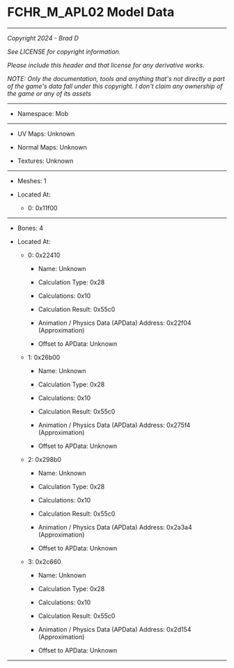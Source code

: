 # FCHR_M_APL02 Model Data

---

*Copyright 2024 - Brad D*

*See LICENSE for copyright information.*

*Please include this header and that license for any derivative works.*

*NOTE: Only the documentation, tools and anything that's not directly a part of the game's data fall under this copyright. I don't claim any ownership of the game or any of its assets*

---

* Namespace: Mob

---

* UV Maps: Unknown

* Normal Maps: Unknown

* Textures: Unknown

---

* Meshes: 1

* Located At:

  * 0: 0x11f00

---

* Bones: 4

* Located At:

  * 0: 0x22410

    * Name: Unknown

    * Calculation Type: 0x28

    * Calculations: 0x10

    * Calculation Result: 0x55c0

    * Animation / Physics Data (APData) Address: 0x22f04 (Approximation)

    * Offset to APData: Unknown

  * 1: 0x26b00

    * Name: Unknown

    * Calculation Type: 0x28

    * Calculations: 0x10

    * Calculation Result: 0x55c0

    * Animation / Physics Data (APData) Address: 0x275f4 (Approximation)

    * Offset to APData: Unknown

  * 2: 0x298b0

    * Name: Unknown

    * Calculation Type: 0x28

    * Calculations: 0x10

    * Calculation Result: 0x55c0

    * Animation / Physics Data (APData) Address: 0x2a3a4 (Approximation)

    * Offset to APData: Unknown

  * 3: 0x2c660

    * Name: Unknown

    * Calculation Type: 0x28

    * Calculations: 0x10

    * Calculation Result: 0x55c0

    * Animation / Physics Data (APData) Address: 0x2d154 (Approximation)

    * Offset to APData: Unknown

---

